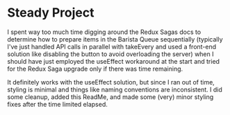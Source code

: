 # Steady Project

I spent way too much time digging around the Redux Sagas docs to determine how to prepare items in the Barista Queue sequentially (typically I've just handled API calls in parallel with takeEvery and used a front-end solution like disabling the button to avoid overloading the server) when I should have just employed the useEffect workaround at the start and tried for the Redux Saga upgrade only if there was time remaining.

It definitely works with the useEffect solution, but since I ran out of time, styling is minimal and things like naming conventions are inconsistent. I did some cleanup, added this ReadMe, and made some (very) minor styling fixes after the time limited elapsed.
